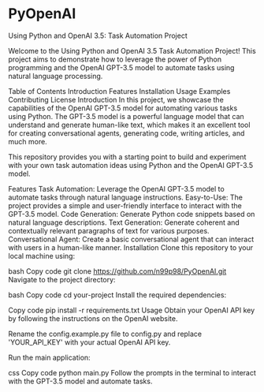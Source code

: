 # PyOpenAI

Using Python and OpenAI 3.5: Task Automation Project


Welcome to the Using Python and OpenAI 3.5 Task Automation Project! This project aims to demonstrate how to leverage the power of Python programming and the OpenAI GPT-3.5 model to automate tasks using natural language processing.

Table of Contents
Introduction
Features
Installation
Usage
Examples
Contributing
License
Introduction
In this project, we showcase the capabilities of the OpenAI GPT-3.5 model for automating various tasks using Python. The GPT-3.5 model is a powerful language model that can understand and generate human-like text, which makes it an excellent tool for creating conversational agents, generating code, writing articles, and much more.

This repository provides you with a starting point to build and experiment with your own task automation ideas using Python and the OpenAI GPT-3.5 model.

Features
Task Automation: Leverage the OpenAI GPT-3.5 model to automate tasks through natural language instructions.
Easy-to-Use: The project provides a simple and user-friendly interface to interact with the GPT-3.5 model.
Code Generation: Generate Python code snippets based on natural language descriptions.
Text Generation: Generate coherent and contextually relevant paragraphs of text for various purposes.
Conversational Agent: Create a basic conversational agent that can interact with users in a human-like manner.
Installation
Clone this repository to your local machine using:

bash
Copy code
git clone https://github.com/n99p98/PyOpenAI.git
Navigate to the project directory:

bash
Copy code
cd your-project
Install the required dependencies:

Copy code
pip install -r requirements.txt
Usage
Obtain your OpenAI API key by following the instructions on the OpenAI website.

Rename the config.example.py file to config.py and replace 'YOUR_API_KEY' with your actual OpenAI API key.

Run the main application:

css
Copy code
python main.py
Follow the prompts in the terminal to interact with the GPT-3.5 model and automate tasks.
